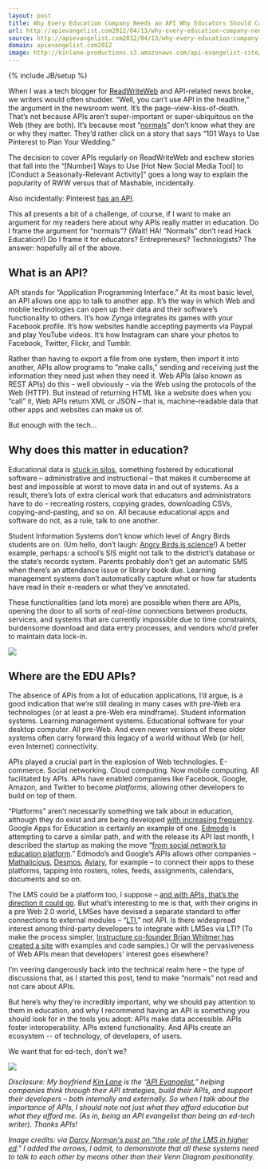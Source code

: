 ```yaml
---
layout: post
title: Why Every Education Company Needs an API Why Educators Should Care When One Doesnt
url: http://apievangelist.com2012/04/13/why-every-education-company-needs-an-api/
source: http://apievangelist.com2012/04/13/why-every-education-company-needs-an-api/
domain: apievangelist.com2012
image: http://kinlane-productions.s3.amazonaws.com/api-evangelist-site/blog/darcy_modified.jpg
---
```

{% include JB/setup %}<p>
     When I was a tech blogger for <a href="http://readwriteweb.com">ReadWriteWeb</a> and API-related news broke, we writers would often shudder. “Well, you can’t use API in the headline,” the argument in the newsroom went. It’s the page-view-kiss-of-death. That’s not because APIs aren’t super-important or super-ubiquitous on the Web (they are both). It’s because most “<a href="http://cdixon.org/2010/01/22/techies-and-normals/">normals</a>” don’t know what they are or why they matter. They’d rather click on a story that says “101 Ways to Use Pinterest to Plan Your Wedding.”
</p>
<p>
     The decision to cover APIs regularly on ReadWriteWeb and eschew stories that fall into the “[Number] Ways to Use [Hot New Social Media Tool] to [Conduct a Seasonally-Relevant Activity]” goes a long way to explain the popularity of RWW versus that of Mashable, incidentally.
</p>
<p>
     Also incidentally: Pinterest <a href="http://tijn.bo.lt/pinterest-api">has an API</a>.
</p>
<p>
     This all presents a bit of a challenge, of course, if I want to make an argument for my readers here about why APIs really matter in education. Do I frame the argument for “normals”? (Wait! HA! “Normals” don’t read Hack Education!) Do I frame it for educators? Entrepreneurs? Technologists? The answer: hopefully all of the above.
</p>
<h2 id="whatisanapi">
     What is an API?
</h2>
<p>
     API stands for “Application Programming Interface.” At its most basic level, an API allows one app to talk to another app. It’s the way in which Web and mobile technologies can open up their data and their software’s functionality to others. It’s how Zynga integrates its games with your Facebook profile. It’s how websites handle accepting payments via Paypal and play YouTube videos. It’s how Instagram can share your photos to Facebook, Twitter, Flickr, and Tumblr.
</p>
<p>
     Rather than having to export a file from one system, then import it into another, APIs allow programs to “make calls,” sending and receiving just the information they need just when they need it. Web APIs (also known as REST APIs) do this – well obviously – via the Web using the protocols of the Web (HTTP). But instead of returning HTML like a website does when you “call” it, Web APIs return XML or JSON – that is, machine-readable data that other apps and websites can make us of.
</p>
<p>
     But enough with the tech…
</p>
<h2 id="whydoesthismatterineducation">
     Why does this matter in education?
</h2>
<p>
     Educational data is <a href="/2012/04/11/download-all-your-education-data-with-the-click-of-one-button/">stuck in silos</a>, something fostered by educational software – administrative and instructional – that makes it cumbersome at best and impossible at worst to move data in and out of systems. As a result, there’s lots of extra clerical work that educators and administrators have to do – recreating rosters, copying grades, downloading CSVs, copying-and-pasting, and so on. All because educational apps and software do not, as a rule, talk to one another.
</p>
<p>
     Student Information Systems don’t know which level of Angry Birds students are on. (Um hello, don’t laugh: <a href="http://www.wired.com/wiredscience/2012/04/another-gravitational-experiment-in-angry-birds-space/">Angry Birds is science</a>!) A better example, perhaps: a school’s SIS might not talk to the district’s database or the state’s records system. Parents probably don’t get an automatic SMS when there’s an attendance issue or library book due. Learning management systems don’t automatically capture what or how far students have read in their e-readers or what they’ve annotated.
</p>
<p>
     These functionalities (and lots more) are possible when there are APIs, opening the door to all sorts of <em>real-time</em> connections between products, services, and systems that are currently impossible due to time constraints, burdensome download and data entry processes, and vendors who’d prefer to maintain data lock-in.
</p>
<p>
     <img src="https://s3.amazonaws.com/hackedu/darcy_modified.jpg"  />
</p>
<h2 id="wherearetheeduapis">
     Where are the EDU APIs?
</h2>
<p>
     The absence of APIs from a lot of education applications, I’d argue, is a good indication that we’re still dealing in many cases with pre-Web era technologies (or at least a pre-Web era mindframe). Student information systems. Learning management systems. Educational software for your desktop computer. All pre-Web. And even newer versions of these older systems often carry forward this legacy of a world without Web (or hell, even Internet) connectivity.
</p>
<p>
     APIs played a crucial part in the explosion of Web technologies. E-commerce. Social networking. Cloud computing. Now mobile computing. All facilitated by APIs. APIs have enabled companies like Facebook, Google, Amazon, and Twitter to become <em>platforms</em>, allowing other developers to build on top of them.
</p>
<p>
     “Platforms” aren’t necessarily something we talk about in education, although they do exist and are being developed <a href="http://www.elearnspace.org/blog/2011/10/13/the-race-to-platform-education/">with increasing frequency</a>. Google Apps for Education is certainly an example of one. <a href="http://edmodo.com">Edmodo</a> is attempting to carve a similar path, and with the release its API last month, I described the startup as making the move “<a href="/2012/03/06/edmodo-makes-the-move-from-social-network-to-education-platform/">from social network to education platform</a>.” Edmodo’s and Google’s APIs allows other companies – <a href="http://mathalicious.com">Mathalicious</a>, <a href="http://desmos.com">Desmos</a>, <a href="http://aviary.com">Aviary</a>, for example – to connect their apps to these platforms, tapping into rosters, roles, feeds, assignments, calendars, documents and so on.
</p>
<p>
     The LMS could be a platform too, I suppose – <a href="https://canvas.instructure.com/doc/api/">and with APIs, that’s the direction it could go</a>. But what’s interesting to me is that, with their origins in a pre Web 2.0 world, LMSes have devised a separate standard to offer connections to external modules – “<a href="http://www.imsglobal.org/lti/">LTI</a>,” not API. Is there widespread interest among third-party developers to integrate with LMSes via LTI? (To make the process simpler, <a href="https://lti-examples.heroku.com/index.html">Instructure co-founder Brian Whitmer has created a site</a> with examples and code samples.) Or will the pervasiveness of Web APIs mean that developers' interest goes elsewhere?
</p>
<p>
     I’m veering dangerously back into the technical realm here – the type of discussions that, as I started this post, tend to make “normals” not read and not care about APIs.
</p>
<p>
     But here’s why they’re incredibly important, why we should pay attention to them in education, and why I recommend having an API is something you should look for in the tools you adopt: APIs make data accessible. APIs foster interoperability. APIs extend functionality. And APIs create an ecosystem -- of technology, of developers, of users.  
</p>
<p>
     We want that for ed-tech, don't we?
</p>
<p>
     <img src="https://s3.amazonaws.com/hackedu/API_evangelist.jpg"  />
</p>
<p>
     <em>Disclosure: My boyfriend <a href="http://kinlane.com">Kin Lane</a> is the “<a href="http://apievangelist.com">API Evangelist</a>,” helping companies think through their API strategies, build their APIs, and support their developers – both internally and externally. So when I talk about the importance of APIs, I should note not just what they afford education but what they afford me. (As in, being an API evangelist than being an ed-tech writer). Thanks APIs!</em>
</p>
<p>
     <em>Image credits: via <a href="http://www.darcynorman.net/2012/04/02/on-the-role-of-the-lms-in-higher-education/">Darcy Norman's post on "the role of the LMS in higher ed</a>." I added the arrows, I admit, to demonstrate that all these systems need to talk to each other by means other than their Venn Diagram positionality.</em>
</p>
